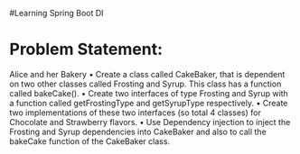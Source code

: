 #Learning Spring Boot DI
# Problem Statement:
 Alice and her Bakery
• Create a class called CakeBaker, that is dependent on two other
classes called Frosting and Syrup. This class has a function
called bakeCake().
• Create two interfaces of type Frosting and Syrup with a
function called getFrostingType and getSyrupType respectively.
• Create two implementations of these two interfaces (so total 4
classes) for Chocolate and Strawberry flavors.
• Use Dependency injection to inject the Frosting and Syrup
dependencies into CakeBaker and also to call the bakeCake
function of the CakeBaker class.
